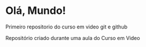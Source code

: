 # Olá, Mundo!
 Primeiro repositorio do curso em video git e github

 Repositório criado durante uma aula do Curso em Video
